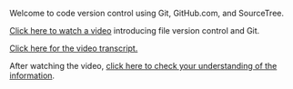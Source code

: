 Welcome to code version control using Git, GitHub.com, and SourceTree.

[Click here to watch a video](https://youtu.be/sX7kADu5YIs "Video about version control and Git") introducing file version control and Git.

[Click here for the video transcript.](https://github.com/live-and-learn/git-learning/tree/master/lesson-1/transcript-lesson-1-version-control-using-git.md "Transcript for Video about version control and Git")

After watching the video, [click here to check your understanding of the information](https://github.com/live-and-learn/git-learning/tree/master/lesson-1/assessment-lesson-1-version-control-using-git.md "Assessment for Video about version control and Git").
